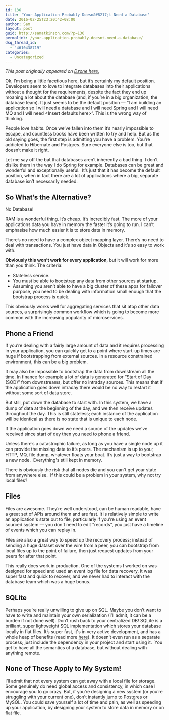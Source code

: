 ```yaml
---
id: 136
title: 'Your Application Probably Doesn&#8217;t Need a Database'
date: 2016-02-25T23:20:42+08:00
author: Sam
layout: post
guid: http://samatkinson.com/?p=136
permalink: /your-application-probably-doesnt-need-a-database/
dsq_thread_id:
  - "4610438719"
categories:
  - Uncategorized
---
```

<i>This post originally appeared on <a href="https://dzone.com/articles/does-your-application-really-need-a-database">Dzone here.</a></i>

Ok, I’m being a little facetious here, but it’s certainly my default position. Developers seem to love to integrate databases into their applications without a thought for the requirements, despite the fact they end up moaning a lot about the database (and, if you’re in a big organization, the database team). It just seems to be the default position — “I am building an application so I will need a database and I will need Spring and I will need MQ and I will need &lt;Insert defaults here&gt;”. This is the wrong way of thinking.

People love habits. Once we’ve fallen into them it’s nearly impossible to escape, and countless books have been written to try and help. But as the old saying goes, the first step is admitting you have a problem. You’re addicted to Hibernate and Postgres. Sure everyone else is too, but that doesn’t make it right.

Let me say off the bat that databases aren’t inherently a bad thing. I don’t dislike them in the way I do Spring for example. Databases can be great and wonderful and exceptionally useful.  It’s just that it has become the default position, when in fact there are a lot of applications where a big, separate database isn’t necessarily needed.
<h2>So What’s the Alternative?</h2>
No Database!

RAM is a wonderful thing. It’s cheap. It’s incredibly fast. The more of your applications data you have in memory the faster it’s going to run. I can’t emphasise how much easier it is to store data in memory.

There’s no need to have a complex object mapping layer. There’s no need to deal with transactions. You just have data in Objects and it’s so easy to work with.

<strong>Obviously this won’t work for every application</strong>, but it will work for more than you think. The criteria:
<ul>
	<li>Stateless service.</li>
	<li>You must be able to bootstrap any data from other sources at startup.</li>
	<li>Assuming you aren’t able to have a big cluster of these apps for failover purpose, you need to be dealing with information small enough that the bootstrap process is quick.</li>
</ul>
This obviously works well for aggregating services that sit atop other data sources, a surprisingly common workflow which is going to become more common with the increasing popularity of microservices.
<h2>Phone a Friend</h2>
If you’re dealing with a fairly large amount of data and it requires processing in your application, you can quickly get to a point where start-up times are huge if bootstrapping from external sources. In a resource constrained environment, this can be a big problem.

It may also be impossible to bootstrap the data from downstream all the time. In finance for example a lot of data is generated for “Start of Day (SOD)” from downstreams, but offer no intraday sources. This means that if the application goes down intraday there would be no way to restart it without some sort of data store.

But still, put down the database to start with. In this system, we have a dump of data at the beginning of the day, and we then receive updates throughout the day. This is still stateless; each instance of the application will be identical as there is no state that is unique to each node.

If the application goes down we need a source of the updates we’ve received since start of day then you need to phone a friend.

Unless there’s a catastrophic failure, as long as you have a single node up it can provide the missing data to it’s peers. The mechanism is up to you; HTTP, MQ, file dump, whatever floats your boat. It’s just a way to bootstrap a new node.  Everything's still kept in memory.

There is obviously the risk that all nodes die and you can't get your state from anywhere else.  If this could be a problem in your system, why not try local files?
<h2>Files</h2>
Files are awesome. They’re well understood, can be human readable, have a great set of APIs around them and are fast. It is relatively simple to write an application's state out to file, particularly if you’re using an event sourced system — you don't need to edit "records", you just have a timeline of events which you can replay in.

Files are also a great way to speed up the recovery process; instead of sending a huge dataset over the wire from a peer, you can bootstrap from local files up to the point of failure, then just request updates from your peers for after that point.

This really does work in production. One of the systems I worked on was designed for speed and used an event log file for data recovery. It was super fast and quick to recover, and we never had to interact with the database team which was a huge bonus.
<h2>SQLite</h2>
Perhaps you’re really unwilling to give up on SQL. Maybe you don’t want to have to write and maintain your own serialization (I’ll admit, it can be a burden if not done well). Don’t rush back to your centralized DB! SQLite is a brilliant, super lightweight SQL implementation which stores your database locally in flat files. It’s super fast, it's in very active development, and has a whole heap of benefits (read more <a href="http://charlesleifer.com/blog/five-reasons-you-should-use-sqlite-in-2016/" target="_blank" rel="nofollow">here</a>). It doesn’t even run as a separate process; just include the dependency in your project and start using it.  You get to have all the semantics of a database, but without dealing with anything remote.
<h2>None of These Apply to My System!</h2>
I’ll admit that not every system can get away with a local file for storage. Some genuinely do need global access and consistency, in which case I encourage you to go crazy. But, if you’re designing a new system (or you’re struggling with your current one), don’t instantly jump to Postgres or MySQL. You could save yourself a lot of time and pain, as well as speeding up your application, by designing your system to store data in memory or on flat file.